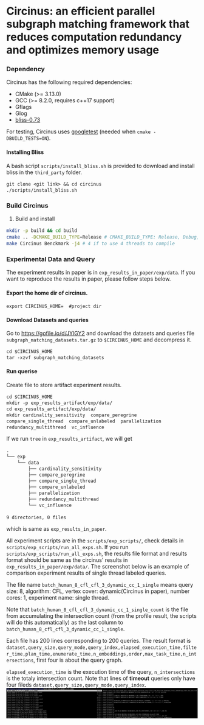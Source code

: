 Circinus: an efficient parallel subgraph matching framework that reduces computation redundancy and optimizes memory usage
=======

### Dependency

Circinus has the following required dependencies:

- CMake (>= 3.13.0)
- GCC (>= 8.2.0, requires c++17 support)
- Gflags
- Glog
- [bliss-0.73](http://www.tcs.hut.fi/Software/bliss/bliss-0.73.zip)

For testing, Circinus uses [googletest](https://github.com/google/googletest/releases/tag/release-1.8.0) (needed when `cmake -DBUILD_TESTS=ON`).

#### Installing Bliss

A bash script `scripts/install_bliss.sh` is provided to download and install bliss in the `third_party` folder.
```
git clone <git link> && cd circinus
./scripts/install_bliss.sh
```

### Build Circinus

1. Build and install
```bash
mkdir -p build && cd build
cmake .. -DCMAKE_BUILD_TYPE=Release # CMAKE_BUILD_TYPE: Release, Debug, RelWithDebInfo
make Circinus Benckmark -j4 # 4 if to use 4 threads to compile
```

### Experimental Data and Query

The experiment results in paper is in `exp_results_in_paper/exp/data`. If you want to reproduce the results in paper, please follow steps below.

#### Export the home dir of circinus.
```
export CIRCINUS_HOME=  #project dir
```

#### Download Datasets and queries

Go to https://gofile.io/d/JYlGY2 and download the datasets and queries file `subgraph_matching_datasets.tar.gz` to `$CIRCINUS_HOME` and decompress it.
```
cd $CIRCINUS_HOME
tar -xzvf subgraph_matching_datasets
```


#### Run querise
Create file to store artifact experiment results.
```
cd $CIRCINUS_HOME
mkdir -p exp_results_artifact/exp/data/
cd exp_results_artifact/exp/data/
mkdir cardinality_sensitivity  compare_peregrine  compare_single_thread  compare_unlabeled  parallelization  redundancy_multithread  vc_influence
```

If we run `tree` in `exp_results_artifact`, we will get 
```
.
└── exp
    └── data
        ├── cardinality_sensitivity
        ├── compare_peregrine
        ├── compare_single_thread
        ├── compare_unlabeled
        ├── parallelization
        ├── redundancy_multithread
        └── vc_influence

9 directories, 0 files
```
which is same as `exp_results_in_paper`.

All experiment scripts are in the `scripts/exp_scripts/`, check details in `scripts/exp_scripts/run_all_exps.sh`. If you run `scripts/exp_scripts/run_all_exps.sh`, the results file format and results format should be same as the circinus' results in `exp_results_in_paper/exp/data/`. The screenshot below is an example of comparison experiment results of single thread labeled queries. 

The file name `batch_human_8_cfl_cfl_3_dynamic_cc_1_single` means query size: 8, algorithm: CFL, vertex cover: dynamic(Circinus in paper), number cores: 1, experiment name: single thread. 

Note that `batch_human_8_cfl_cfl_3_dynamic_cc_1_single_count` is the file from accumulating the intersection count (from the profile result, the scripts will do this automatically) as the last column to `batch_human_8_cfl_cfl_3_dynamic_cc_1_single`.

Each file has 200 lines corresponding to 200 queries. The result format is `dataset,query_size,query_mode,query_index,elapsed_execution_time,filter_time,plan_time,enumerate_time,n_embeddings,order,max_task_time,n_intersections`, first four is about the query graph. 

`elapsed_execution_time` is the execution time of the query, `n_intersections` is the totaly intersection count. Note that lines of **timeout** queries only have four fileds `dataset,query_size,query_mode,query_index`.
![screenshot](screenshot.png)


